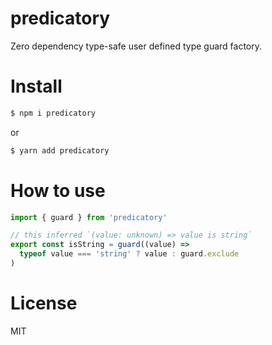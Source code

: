 # predicatory

Zero dependency type-safe user defined type guard factory.

# Install

```sh
$ npm i predicatory
```

or

```sh
$ yarn add predicatory
```

# How to use

```typescript
import { guard } from 'predicatory'

// this inferred `(value: unknown) => value is string`
export const isString = guard((value) =>
  typeof value === 'string' ? value : guard.exclude
)
```

# License

MIT
